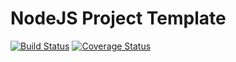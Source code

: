 NodeJS Project Template
=======================
[![Build Status](https://travis-ci.org/dullaran/node-project-template.svg?branch=master)](https://travis-ci.org/dullaran/node-project-template) 
[![Coverage Status](https://coveralls.io/repos/dullaran/node-project-template/badge.png?branch=master)](https://coveralls.io/r/dullaran/node-project-template?branch=master)
